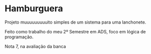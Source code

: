 # Hamburguera
Projeto muuuuuuuuuito simples de um sistema para uma lanchonete.

Feito como trabalho do meu 2º Semestre em ADS, foco em lógica de programação.

Nota 7, na avaliação da banca
